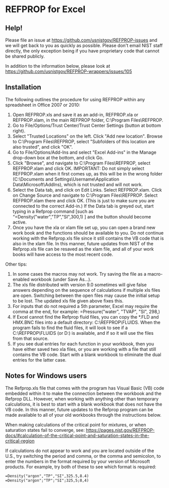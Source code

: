 # REFPROP for Excel

Help!
-----

Please file an issue at https://github.com/usnistgov/REFPROP-issues and we will get back to you as quickly as possible.  Please don't email NIST staff directly, the only exception being if you have proprietary code that cannot be shared publicly.

In addition to the information below, please look at https://github.com/usnistgov/REFPROP-wrappers/issues/105

Installation
------------

The following outlines the procedure for using REFPROP within any spreadsheet in Office 2007 or 2010:

1.  Open REFPROP.xls and save it as an add-in, REFPROP.xla or REFPROP.xlam, in the main REFPROP folder, C:\Program Files\REFPROP.
2.  Go to File/Options/Trust Center/Trust Center Settings (button at bottom right).
3.  Select "Trusted Locations" on the left.  Click "Add new location".  Browse to C:\Program Files\REFPROP, select "Subfolders of this location are also trusted", and click "OK".
4.  Go to File/Options/Add-Ins and select "Excel Add-ins" in the Manage drop-down box at the bottom, and click Go.
5.  Click "Browse", and navigate to C:\Program Files\REFPROP, select REFPROP.xlam and click OK.  IMPORTANT: Do not simply select REFPROP.xlam when it first comes up, as this will be in the wrong folder (C:\Documents and Settings\Username\Application Data\Microsoft\AddIns), which is not trusted and will not work. 
6.  Select the Data tab, and click on Edit Links.  Select REFPROP.xlam.  Click on Change Source and navigate to C:\Program Files\REFPROP.  Select REFPROP.xlam there and click OK.  (This is just to make sure you are connected to the correct Add-in.)  If the Data tab is greyed out, start typing in a Refprop command [such as “=Density("water","TP","SI",300,1) ] and the button should become active.
7.  Once you have the xla or xlam file set up, you can open a brand new work book and the functions should be available to you.  Do not continue working with the Refprop.xls file since it still contains the VB code that is also in the xlam file.  In this manner, future updates from NIST of the Refprop.xls file can be resaved as the xlam file, and all of your work books will have access to the most recent code.

Other tips:

1.  In some cases the macros may not work.  Try saving the file as a macro-enabled workbook (under Save As…).
2.  The xls file distributed with version 9.0 sometimes will give false answers depending on the sequence of calculations if multiple xls files are open.  Switching between the open files may cause the initial setup to be lost.  The updated xls file given above fixes this.
3.  For inputs that do not required a 5th parameter, Excel may require the comma at the end, for example:   =Pressure("water", "TVAP", "SI", 298,)
4.  If Excel cannot find the Refprop fluid files, you can copy the *.FLD and HMX.BNC files into a default directory:  C:\REFPROP\FLUIDS.  When the program fails to find the fluid files, it will look to see if a C:\REFPROP\FLUIDS (or D:) is available, and if so it will use the files from that source.
5.  If you see dual entries for each function in your workbook, then you have either saved two xla files, or you are working with a file that still contains the VB code.  Start with a blank workbook to eliminate the dual entries for the latter case.

## Notes for Windows users

The Refprop.xls file that comes with the program has Visual Basic (VB) code embedded within it to make the connection between the workbook and the Refprop DLL.  However, when working with anything other than temporary calculations, it is best to start with a blank workbook that does not have the VB code.  In this manner, future updates to the Refprop program can be made available to all of your old workbooks through the instructions below.

When making calculations of the critical point for mixtures, or when saturation states fail to converge, see:
https://pages.nist.gov/REFPROP-docs/#calculation-of-the-critical-point-and-saturation-states-in-the-critical-region

If calculations do not appear to work and you are located outside of the U.S., try switching the period and comma, or the comma and semicolon, to enter the numbers in the format required by your version of Microsoft products.  For example, try both of these to see which format is required:

    =Density("argon","TP","SI",325.5,8.4)
    =Density("argon";"TP";"SI";325,5;8,4)

